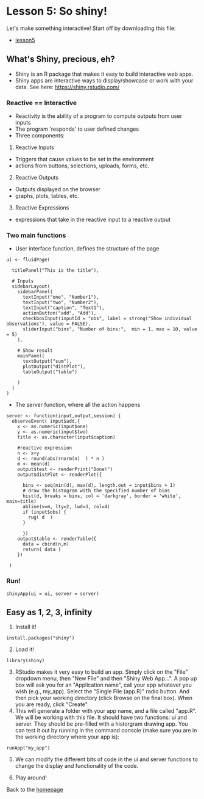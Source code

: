 # Lesson 5: So shiny!
Let's make something interactive! Start off by downloading this file:
- [lesson5](../data/lesson5.Rdata") 

## What's Shiny, precious, eh?
- Shiny is an R package that makes it easy to build interactive web apps.
- Shiny apps are interactive ways to display/showcase or work with your data. See here: https://shiny.rstudio.com/ 
### Reactive == Interactive 
- Reactivity is the ability of a program to compute outputs from user inputs
- The program 'responds' to user defined changes
- Three components: 
1. Reactive Inputs
- Triggers that cause values to be set in the environment 
- actions from buttons, selections, uploads, forms, etc.  
2. Reactive Outputs
- Outputs displayed on the browser
- graphs, plots, tables, etc. 
3. Reactive Expressions
- expressions that take in the reactive input to a reactive output 

### Two main functions
- User interface function, defines the structure of the page 
```
ui <- fluidPage( 
  
  titlePanel("This is the title"),
  
  # Inputs
  sidebarLayout(
    sidebarPanel(
      textInput("one", "Number1"),
      textInput("two", "Number2"),
      textInput("caption", "Text1"),      
      actionButton("add", "Add"),
      checkboxInput(inputId = "obs", label = strong("Show individual observations"), value = FALSE),
      sliderInput("bins", "Number of bins:",  min = 1, max = 10, value = 5) 
    ),
    
    # Show result
    mainPanel(
      textOutput("sum"),
      plotOutput("distPlot"),
      tableOutput("table")
      
    )
  )
)
```

- The server function, where all the action happens
```
server <- function(input,output,session) {
  observeEvent( input$add,{
    x <- as.numeric(input$one)
    y <- as.numeric(input$two)
    title <- as.character(input$caption)
    
    #reactive expression
    n <- x+y
    d <- round(abs(rnorm(n)  ) * n )
    m <- mean(d)
    output$test <- renderPrint("Done!")
    output$distPlot <- renderPlot({
      
      bins <- seq(min(d), max(d), length.out = input$bins + 1)
      # draw the histogram with the specified number of bins
      hist(d, breaks = bins, col = 'darkgray', border = 'white', main=title)
      abline(v=m, lty=2, lwd=3, col=4)
      if (input$obs) {
        rug( d  )
      }
      
      })
    output$table <- renderTable({
      data = cbind(n,m)
      return( data ) 
    })

 )
```
### Run!
```
shinyApp(ui = ui, server = server)
```
 

## Easy as 1, 2, 3, infinity 
1. Install it! 
``` 
install.packages("shiny") 
```
2. Load it!
```
library(shiny)
```
3. RStudio makes it very easy to build an app. Simply click on the "File" dropdown menu, then "New File" and then "Shiny Web App...". A pop up box will ask you for an "Application name", call your app whatever you wish (e.g., my_app). Select the "Single File (app.R)" radio button. And then pick your working directory (click Browse on the final box). When you are ready, click "Create".   
4. This will generate a folder with your app name, and a file called "app.R". We will be working with this file. It should have two functions: ui and server. They should be pre-filled with a historgram drawing app. You can test it out by running in the command console (make sure you are in the working directory where your app is):
```
runApp("my_app")
```
5. We can modify the different bits of code in the ui and server functions to change the display and functionality of the code. 
 

6. Play around! 


Back to the [homepage](../README.md)

